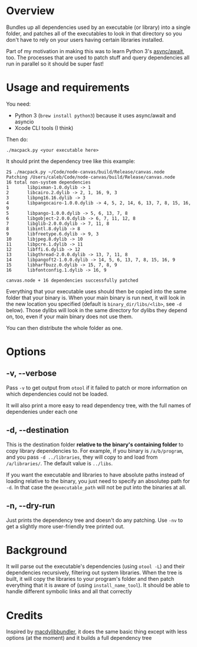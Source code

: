 # Overview

Bundles up all dependencies used by an executable (or library) into a single
folder, and patches all of the executables to look in that directory so you
don't have to rely on your users having certain libraries installed.

Part of my motivation in making this was to learn Python 3's
[async/await](https://docs.python.org/3/library/asyncio-task.html), too. The
processes that are used to patch stuff and query dependencies all run in
parallel so it should be super fast!

# Usage and requirements

You need:

* Python 3 (`brew install python3`) because it uses async/await and asyncio
* Xcode CLI tools (I think)

Then do:

```
./macpack.py <your executable here>
```

It should print the dependency tree like this example:

```
2$ ./macpack.py ~/Code/node-canvas/build/Release/canvas.node
Patching /Users/caleb/Code/node-canvas/build/Release/canvas.node
16 total non-system dependencies
1       libpixman-1.0.dylib -> 1
2       libcairo.2.dylib -> 2, 1, 16, 9, 3
3       libpng16.16.dylib -> 3
4       libpangocairo-1.0.0.dylib -> 4, 5, 2, 14, 6, 13, 7, 8, 15, 16, 9
5       libpango-1.0.0.dylib -> 5, 6, 13, 7, 8
6       libgobject-2.0.0.dylib -> 6, 7, 11, 12, 8
7       libglib-2.0.0.dylib -> 7, 11, 8
8       libintl.8.dylib -> 8
9       libfreetype.6.dylib -> 9, 3
10      libjpeg.8.dylib -> 10
11      libpcre.1.dylib -> 11
12      libffi.6.dylib -> 12
13      libgthread-2.0.0.dylib -> 13, 7, 11, 8
14      libpangoft2-1.0.0.dylib -> 14, 5, 6, 13, 7, 8, 15, 16, 9
15      libharfbuzz.0.dylib -> 15, 7, 8, 9
16      libfontconfig.1.dylib -> 16, 9

canvas.node + 16 dependencies successfully patched
```

Everything that your executable uses should then be copied into the same folder
that your binary is. When your main binary is run next, it will look in the new
location you specified (default is `binary_dir/libs/<lib>`, see `-d` below).
Those dylibs will look in the same directory for dylibs they depend on, too, even
if your main binary does not use them.

You can then distribute the whole folder as one.

# Options

## -v, --verbose

Pass `-v` to get output from `otool` if it failed to patch or more information on 
which dependencies could not be loaded.

It will also print a more easy to read dependency tree, with the full names of
dependenies under each one

## -d, --destination

This is the destination folder **relative to the binary's containing folder** to
copy library dependencies to. For example, if you binary is `/a/b/program`,
and you pass `-d ../libraries`, they will copy to and load from
`/a/libraries/`. The default value is `../libs`.

If you want the executable and libraries to have absolute paths instead of loading
relative to the binary, you just need to specify an absolutep path for `-d`. In
that case the `@executable_path` will not be put into the binaries at all.

## -n, --dry-run

Just prints the dependency tree and doesn't do any patching. Use `-nv` to get a
slightly more user-friendly tree printed out.

# Background
It will parse out the executable's dependencies (using `otool -L`) and their
dependencies recursively, filtering out system libraries. When the tree
is built, it will copy the libraries to your program's folder and then patch
everything that it is aware of (using `install_name_tool`). It should be able
to handle different symbolic links and all that correctly

# Credits
Inspired by [macdylibbundler](https://github.com/auriamg/macdylibbundler), it does
the same basic thing except with less options (at the moment) and it builds a full
dependency tree

